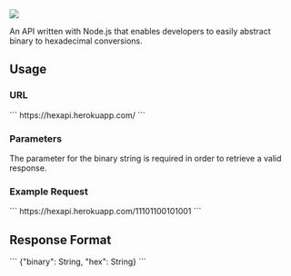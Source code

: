 <img src="http://i.imgur.com/cw3TD8x.png"/>

An API written with Node.js that enables developers to easily abstract binary to hexadecimal conversions.

<h2>Usage</h2>
<h3>URL</h3>
```
https://hexapi.herokuapp.com/
```
<h3>Parameters</h3>
The parameter for the binary string is required in order to retrieve a valid response.

<h3>Example Request</h3>
```
https://hexapi.herokuapp.com/11101100101001
```

<h2>Response Format</h2>
```
{"binary": String, "hex": String}
```